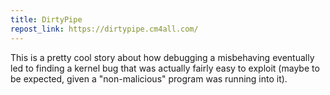 ```yaml
---
title: DirtyPipe
repost_link: https://dirtypipe.cm4all.com/
---
```


This is a pretty cool story about how debugging a misbehaving eventually led to finding a kernel bug that was actually fairly easy to exploit (maybe to be expected, given a "non-malicious" program was running into it).
